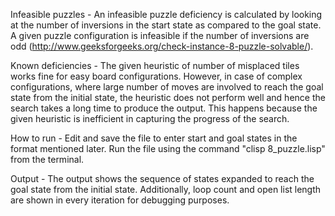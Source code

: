 Infeasible puzzles -
An infeasible puzzle deficiency is calculated by looking at the number of inversions in the start state as compared to the goal state. A given puzzle configuration is infeasible if the number of inversions are odd (http://www.geeksforgeeks.org/check-instance-8-puzzle-solvable/).

Known deficiencies -
The given heuristic of number of misplaced tiles works fine for easy board configurations. However, in case of complex configurations, where large number of moves are involved to reach the goal state from the initial state, the heuristic does not perform well and hence the search takes a long time to produce the output. This happens because the given heuristic is inefficient in capturing the progress of the search.

How to run -
Edit and save the file to enter start and goal states in the format mentioned later. Run the file using the command "clisp 8_puzzle.lisp" from the terminal.

Output -
The output shows the sequence of states expanded to reach the goal state from the initial state. Additionally, loop count and open list length are shown in every iteration for debugging purposes.
